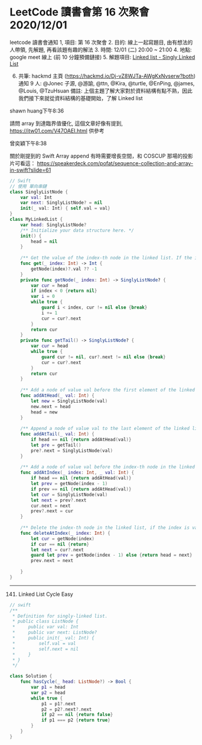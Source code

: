 # LeetCode 讀書會第 16 次聚會 2020/12/01

leetcode 讀書會通知
1, 項目: 第 16 次聚會
2. 目的: 線上一起寫題目, 由有想法的人帶領, 先解題, 再看該題有趣的解法
3. 時間: 12/01 (二) 20:00 ~ 21:00
4. 地點: google meet 線上 (前 10 分鐘預備鏈接)
5. 解題項目:  [Linked list - Singly Linked List](https://leetcode.com/explore/learn/card/linked-list/209/singly-linked-list/)

6. 共筆: hackmd 主頁 (https://hackmd.io/Dj-vZ8WJTa-AWgKxNvserw?both)
通知 9 人: @Jonec 子源, @游諭, @ttn, @Kira, @turtle, @EnPing, @james, @Louis, @TzuHsuan
備註: 上個主題了解大家對於資料結構有點不熟，因此我們接下來就從資料結構的基礎開始，了解 Linked list

shawn huang下午8:36

請問 array 到達臨界值優化, 這個文章好像有提到, https://itw01.com/V47OAEI.html 供參考

曾奕穎下午8:38

關於剛提到的 Swift Array append 有時需要增長空間，和 COSCUP 那場的投影片可看這： https://speakerdeck.com/pofat/sequence-collection-and-array-in-swift?slide=61

```swift
// Swift
// 使用 單向串鏈
class SinglyListNode {
    var val: Int
    var next: SinglyListNode? = nil
    init(_ val: Int) { self.val = val}
}
class MyLinkedList {
    var head: SinglyListNode?
    /** Initialize your data structure here. */
    init() {
        head = nil
    }
    
    /** Get the value of the index-th node in the linked list. If the index is invalid, return -1. */
    func get(_ index: Int) -> Int {
        getNode(index)?.val ?? -1
    }
    private func getNode(_ index: Int) -> SinglyListNode? {
        var cur = head
        if index < 0 {return nil}
        var i = 0
        while true {
            guard i < index, cur != nil else {break}
            i += 1
            cur = cur?.next
        }
        return cur
    }
    private func getTail() -> SinglyListNode? {
        var cur = head
        while true {
            guard cur != nil, cur?.next != nil else {break}
            cur = cur?.next
        }
        return cur
    }
    
    /** Add a node of value val before the first element of the linked list. After the insertion, the new node will be the first node of the linked list. */
    func addAtHead(_ val: Int) {
        let new = SinglyListNode(val)
        new.next = head
        head = new
    }
    
    /** Append a node of value val to the last element of the linked list. */
    func addAtTail(_ val: Int) {
        if head == nil {return addAtHead(val)}
        let pre = getTail()
        pre?.next = SinglyListNode(val)
    }
    
    /** Add a node of value val before the index-th node in the linked list. If index equals to the length of linked list, the node will be appended to the end of linked list. If index is greater than the length, the node will not be inserted. */
    func addAtIndex(_ index: Int, _ val: Int) {
        if head == nil {return addAtHead(val)}
        let prev = getNode(index - 1)
        if prev == nil {return addAtHead(val)}
        let cur = SinglyListNode(val)
        let next = prev?.next
        cur.next = next
        prev?.next = cur
    }
    
    /** Delete the index-th node in the linked list, if the index is valid. */
    func deleteAtIndex(_ index: Int) {
        let cur = getNode(index)
        if cur == nil {return}
        let next = cur?.next
        guard let prev = getNode(index - 1) else {return head = next}
        prev.next = next
        
    }
}
```

---
141. Linked List Cycle Easy
```swift
// swift
/**
 * Definition for singly-linked list.
 * public class ListNode {
 *     public var val: Int
 *     public var next: ListNode?
 *     public init(_ val: Int) {
 *         self.val = val
 *         self.next = nil
 *     }
 * }
 */

class Solution {
    func hasCycle(_ head: ListNode?) -> Bool {
        var p1 = head
        var p2 = head
        while true {
            p1 = p1?.next
            p2 = p2?.next?.next
            if p2 == nil {return false}
            if p1 === p2 {return true}
        }
    }
}
```
